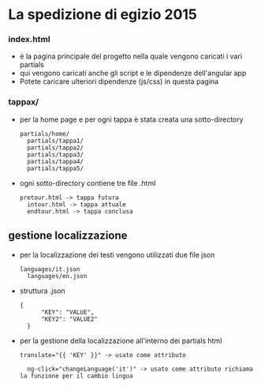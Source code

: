 # La spedizione di egizio 2015

### index.html

- è la pagina principale del progetto nella quale vengono caricati i vari partials
- qui vengono caricati anche gli script e le dipendenze dell'angular app
- Potete caricare ulteriori dipendenze (js/css) in questa pagina


### tappax/

- per la home page e per ogni tappa è stata creata una sotto-directory 
	
	<pre><code>partials/home/
	partials/tappa1/
	partials/tappa2/
	partials/tappa3/
	partials/tappa4/
	partials/tappa5/</code></pre>
	
- ogni sotto-directory contiene tre file .html 
	
	<pre><code>pretour.html -> tappa futura
	intour.html -> tappa attuale
	endtour.html -> tappa conclusa</code></pre>


## gestione localizzazione

- per la localizzazione dei testi vengono utilizzati due file json 

	<pre><code>languages/it.json
	languages/en.json</code></pre>

- struttura .json

	<pre><code>{
		"KEY": "VALUE",
		"KEY2": "VALUE2"
 	}</code></pre>

- per la gestione della localizzazione all'interno dei partials html

	<pre><code>translate="{{ 'KEY' }}" -> usato come attributo

	ng-click="changeLanguage('it')" -> usato come attributo richiama la funzione per il cambio lingua</code></pre>


